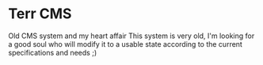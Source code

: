 # Terr CMS
 Old CMS system and my heart affair
 This system is very old, I'm looking for a good soul who will modify it to a usable state according to the current specifications and needs ;)
